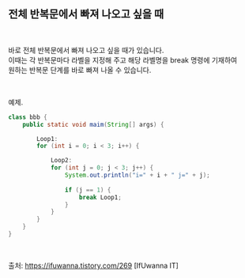 ## 전체 반복문에서 빠져 나오고 싶을 때

<br/>

 바로 전체 반복문에서 빠져 나오고 싶을 때가 있습니다. <br/>이때는 각 반복문마다 라벨을 지정해 주고 해당 라벨명을 break 명령에 기재하여 <br/>원하는 반복문 단계를 바로 빠져 나올 수 있습니다. 

<br/>

예제.
```java
class bbb {
    public static void maim(String[] args) {

        Loop1: 
        for (int i = 0; i < 3; i++) {

            Loop2: 
            for (int j = 0; j < 3; j++) {
                System.out.println("i=" + i + " j=" + j);
              
                if (j == 1) {
                    break Loop1;
                }
            }
        }
    }
}
```

<br/>

출처: https://ifuwanna.tistory.com/269 [IfUwanna IT]

